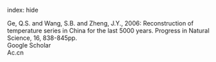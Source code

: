 index: hide

<div class="Citation">

  <div class="Citation-body">
    <div class="Citation-text">Ge, Q.S. and Wang, S.B. and Zheng, J.Y., 2006: Reconstruction of temperature series in China for the last 5000 years. <span class="Article-journal">Progress in Natural Science, </span><span class="Article-volume">16, </span>838-845pp.</div>
    <div class="Citation-links">
      <div class="CitationLink" data-href="https://scholar.google.com/scholar?q=Reconstruction+of+temperature+series+in+China+for+the+last+5000+years">
        <div class="CitationLink-icon CitationLink-Scholar"></div>
        <div class="CitationLink-text">Google Scholar</div>
      </div>
      <div class="CitationLink" data-href="http://seekspace.resip.ac.cn/bitstream/2239/2387/1/Reconstruction+of+temperature+series+in+China+for+the+last+5000+years.pdf">
        <div class="CitationLink-icon CitationLink-Publisher"></div>
        <div class="CitationLink-text">Ac.cn</div>
      </div>
    </div>
  </div>
</div>


<div class="Citation-copy">

</div>